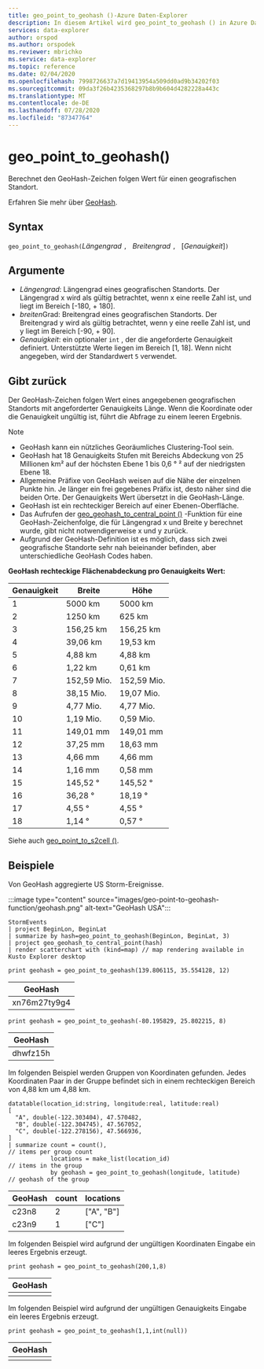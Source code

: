 ```yaml
---
title: geo_point_to_geohash ()-Azure Daten-Explorer
description: In diesem Artikel wird geo_point_to_geohash () in Azure Daten-Explorer beschrieben.
services: data-explorer
author: orspod
ms.author: orspodek
ms.reviewer: mbrichko
ms.service: data-explorer
ms.topic: reference
ms.date: 02/04/2020
ms.openlocfilehash: 7998726637a7d19413954a509dd0ad9b34202f03
ms.sourcegitcommit: 09da3f26b4235368297b8b9b604d4282228a443c
ms.translationtype: MT
ms.contentlocale: de-DE
ms.lasthandoff: 07/28/2020
ms.locfileid: "87347764"
---
```

# <a name="geo_point_to_geohash"></a>geo_point_to_geohash()

Berechnet den GeoHash-Zeichen folgen Wert für einen geografischen Standort.

Erfahren Sie mehr über [GeoHash](https://en.wikipedia.org/wiki/Geohash).  

## <a name="syntax"></a>Syntax

`geo_point_to_geohash(`*Längengrad* `, ` *Breitengrad* `, ` [*Genauigkeit*]`)`

## <a name="arguments"></a>Argumente

* *Längengrad*: Längengrad eines geografischen Standorts. Der Längengrad x wird als gültig betrachtet, wenn x eine reelle Zahl ist, und liegt im Bereich [-180, + 180]. 
* *breiten*Grad: Breitengrad eines geografischen Standorts. Der Breitengrad y wird als gültig betrachtet, wenn y eine reelle Zahl ist, und y liegt im Bereich [-90, + 90]. 
* *Genauigkeit*: ein optionaler `int` , der die angeforderte Genauigkeit definiert. Unterstützte Werte liegen im Bereich [1, 18]. Wenn nicht angegeben, wird der Standardwert `5` verwendet.

## <a name="returns"></a>Gibt zurück

Der GeoHash-Zeichen folgen Wert eines angegebenen geografischen Standorts mit angeforderter Genauigkeits Länge. Wenn die Koordinate oder die Genauigkeit ungültig ist, führt die Abfrage zu einem leeren Ergebnis.

> [!NOTE]
>
> * GeoHash kann ein nützliches Georäumliches Clustering-Tool sein.
> * GeoHash hat 18 Genauigkeits Stufen mit Bereichs Abdeckung von 25 Millionen km² auf der höchsten Ebene 1 bis 0,6 ° ² auf der niedrigsten Ebene 18.
> * Allgemeine Präfixe von GeoHash weisen auf die Nähe der einzelnen Punkte hin. Je länger ein frei gegebenes Präfix ist, desto näher sind die beiden Orte. Der Genauigkeits Wert übersetzt in die GeoHash-Länge.
> * GeoHash ist ein rechteckiger Bereich auf einer Ebenen-Oberfläche.
> * Das Aufrufen der [geo_geohash_to_central_point ()](geo-geohash-to-central-point-function.md) -Funktion für eine GeoHash-Zeichenfolge, die für Längengrad x und Breite y berechnet wurde, gibt nicht notwendigerweise x und y zurück.
> * Aufgrund der GeoHash-Definition ist es möglich, dass sich zwei geografische Standorte sehr nah beieinander befinden, aber unterschiedliche GeoHash Codes haben.

**GeoHash rechteckige Flächenabdeckung pro Genauigkeits Wert:**

| Genauigkeit | Breite     | Höhe    |
|----------|-----------|-----------|
| 1        | 5000 km   | 5000 km   |
| 2        | 1250 km   | 625 km    |
| 3        | 156,25 km | 156,25 km |
| 4        | 39,06 km  | 19,53 km  |
| 5        | 4,88 km   | 4,88 km   |
| 6        | 1,22 km   | 0,61 km   |
| 7        | 152,59 Mio.  | 152,59 Mio.  |
| 8        | 38,15 Mio.   | 19,07 Mio.   |
| 9        | 4,77 Mio.    | 4,77 Mio.    |
| 10       | 1,19 Mio.    | 0,59 Mio.    |
| 11       | 149,01 mm | 149,01 mm |
| 12       | 37,25 mm  | 18,63 mm  |
| 13       | 4,66 mm   | 4,66 mm   |
| 14       | 1,16 mm   | 0,58 mm   |
| 15       | 145,52 °  | 145,52 °  |
| 16       | 36,28 °   | 18,19 °   |
| 17       | 4,55 °    | 4,55 °    |
| 18       | 1,14 °    | 0,57 °    |

Siehe auch [geo_point_to_s2cell ()](geo-point-to-s2cell-function.md).

## <a name="examples"></a>Beispiele

Von GeoHash aggregierte US Storm-Ereignisse.

:::image type="content" source="images/geo-point-to-geohash-function/geohash.png" alt-text="GeoHash USA":::

<!-- csl: https://help.kusto.windows.net/Samples -->
```kusto
StormEvents
| project BeginLon, BeginLat
| summarize by hash=geo_point_to_geohash(BeginLon, BeginLat, 3)
| project geo_geohash_to_central_point(hash)
| render scatterchart with (kind=map) // map rendering available in Kusto Explorer desktop
```

<!-- csl: https://help.kusto.windows.net/Samples -->
```kusto
print geohash = geo_point_to_geohash(139.806115, 35.554128, 12)  
```

| GeoHash      |
|--------------|
| xn76m27ty9g4 |

<!-- csl: https://help.kusto.windows.net/Samples -->
```kusto
print geohash = geo_point_to_geohash(-80.195829, 25.802215, 8)
```

|GeoHash|
|---|
|dhwfz15h|

Im folgenden Beispiel werden Gruppen von Koordinaten gefunden. Jedes Koordinaten Paar in der Gruppe befindet sich in einem rechteckigen Bereich von 4,88 km um 4,88 km.

<!-- csl: https://help.kusto.windows.net/Samples -->
```kusto
datatable(location_id:string, longitude:real, latitude:real)
[
  "A", double(-122.303404), 47.570482,
  "B", double(-122.304745), 47.567052,
  "C", double(-122.278156), 47.566936,
]
| summarize count = count(),                                          // items per group count
            locations = make_list(location_id)                        // items in the group
            by geohash = geo_point_to_geohash(longitude, latitude)    // geohash of the group
```

| GeoHash | count | locations  |
|---------|-------|------------|
| c23n8   | 2     | ["A", "B"] |
| c23n9   | 1     | ["C"]      |

Im folgenden Beispiel wird aufgrund der ungültigen Koordinaten Eingabe ein leeres Ergebnis erzeugt.

<!-- csl: https://help.kusto.windows.net/Samples -->
```kusto
print geohash = geo_point_to_geohash(200,1,8)
```

| GeoHash |
|---------|
|         |

Im folgenden Beispiel wird aufgrund der ungültigen Genauigkeits Eingabe ein leeres Ergebnis erzeugt.

<!-- csl: https://help.kusto.windows.net/Samples -->
```kusto
print geohash = geo_point_to_geohash(1,1,int(null))
```

| GeoHash |
|---------|
|         |
